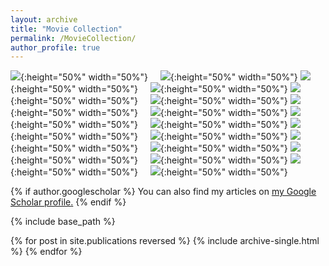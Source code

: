 ```yaml
---
layout: archive
title: "Movie Collection"
permalink: /MovieCollection/
author_profile: true
---
```


![](/images/Movie/adedsh.JPG){:height="50%" width="50%"} &nbsp; &nbsp;  ![](/images/Movie/ayzc.JPG){:height="50%" width="50%"}
![](/images/Movie/cgzx.JPG){:height="50%" width="50%"} &nbsp; &nbsp;  ![](/images/Movie/dbs.JPG){:height="50%" width="50%"}
![](/images/Movie/dbs.JPG){:height="50%" width="50%"} &nbsp; &nbsp;  ![](/images/Movie/djtc.JPG){:height="50%" width="50%"}
![](/images/Movie/hbdmqst.JPG){:height="50%" width="50%"} &nbsp; &nbsp;  ![](/images/Movie/hygs.JPG){:height="50%" width="50%"}
![](/images/Movie/jsc.JPG){:height="50%" width="50%"} &nbsp; &nbsp;  ![](/images/Movie/mfzybesj.JPG){:height="50%" width="50%"}
![](/images/Movie/myfi.JPG){:height="50%" width="50%"} &nbsp; &nbsp;  ![](/images/Movie/rs.JPG){:height="50%" width="50%"}
![](/images/Movie/skggp.JPG){:height="50%" width="50%"} &nbsp; &nbsp;  ![](/images/Movie/sxastd.JPG){:height="50%" width="50%"}
![](/images/Movie/wrzx.JPG){:height="50%" width="50%"} &nbsp; &nbsp;  ![](/images/Movie/xc.JPG){:height="50%" width="50%"}
![](/images/Movie/xfr.JPG){:height="50%" width="50%"} &nbsp; &nbsp;  ![](/images/Movie/xtjz.JPG){:height="50%" width="50%"}


{% if author.googlescholar %}
  You can also find my articles on <u><a href="{{author.googlescholar}}">my Google Scholar profile</a>.</u>
{% endif %}

{% include base_path %}

{% for post in site.publications reversed %}
  {% include archive-single.html %}
{% endfor %}
